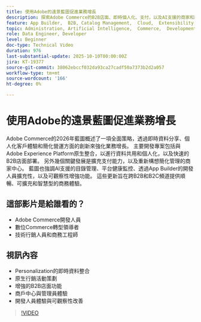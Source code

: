 ```yaml
---
title: 使用Adobe的遠景藍圖促進業務增長
description: 探索Adobe Commerce的B2B店面、即時個人化、支付，以及AI支援的商家和開發人員體驗藍圖。
feature: App Builder,  B2B, Catalog Management,  Cloud,  Extensibility, Observability, Payments, Personalization, Storefront, Saas
topic: Administration, Artificial Intelligence,  Commerce,  Development, Headless,  Performance, Personalization, Security
role: Data Engineer, Developer
level: Beginner
doc-type: Technical Video
duration: 976
last-substantial-update: 2025-10-10T00:00:00Z
jira: KT-19377
source-git-commit: 38062ebccf032da93ca27cadf50a7373b2d2a057
workflow-type: tm+mt
source-wordcount: '166'
ht-degree: 0%

---
```



# 使用Adobe的遠景藍圖促進業務增長

Adobe Commerce的2026年藍圖概述了一項全面策略，透過即時資料分享、個人化客戶體驗和簡化營運方面的創新來強化業務增長。 主要開發專案包括與Adobe Experience Platform原生整合，以進行資料共用和個人化，以及快速的B2B店面部署。 另外幾個關鍵發展是擴充支付能力，以及重新構想簡化管理的商家中心。 藍圖也強調AI支援的目錄管理、平台健康監控、透過App Builder的開發人員擴充性，以及可觀察性增強功能。 這些更新旨在跨B2B和B2C頻道提供順暢、可擴充和智慧型的商務體驗。

## 這部影片是給誰看的？

* Adobe Commerce開發人員
* 數位Commerce轉型領導者
* 技術行銷人員和商務工程師

## 視訊內容

* Personalization的即時資料整合
* 原生行銷活動策劃
* 增強的B2B店面功能
* 商戶中心與管理員體驗
* 開發人員體驗與可觀察性改善

>[!VIDEO](https://video.tv.adobe.com/v/3475695/?learn=on&enablevpops)